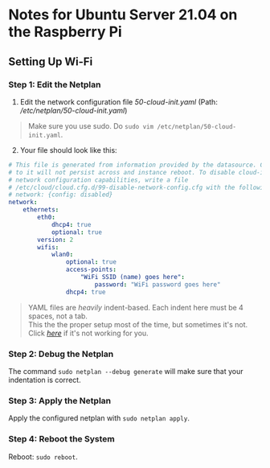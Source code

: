 # Notes for Ubuntu Server 21.04 on the Raspberry Pi

## Setting Up Wi-Fi

### Step 1: Edit the Netplan
1. Edit the network configuration file _50-cloud-init.yaml_ (Path: _/etc/netplan/50-cloud-init.yaml_)
> Make sure you use sudo. Do `sudo vim /etc/netplan/50-cloud-init.yaml`.

2. Your file should look like this: 
```yaml
# This file is generated from information provided by the datasource. Changes
# to it will not persist across and instance reboot. To disable cloud-init's
# network configuration capabilities, write a file
# /etc/cloud/cloud.cfg.d/99-disable-network-config.cfg with the following:
# network: {config: disabled}
network:
    ethernets:
        eth0:
            dhcp4: true
            optional: true
        version: 2
        wifis:
            wlan0:
                optional: true
                access-points:
                    "WiFi SSID (name) goes here":
                        password: "WiFi password goes here"
                dhcp4: true
```
> YAML files are _heavily_ indent-based. Each indent here must be 4 spaces, not a tab. <br />
> This the the proper setup most of the time, but sometimes it's not. Click [_here_](https://huobur.medium.com/how-to-setup-wifi-on-raspberry-pi-4-with-ubuntu-20-04-lts-64-bit-arm-server-ceb02303e49b) if it's not working for you.

### Step 2: Debug the Netplan
The command `sudo netplan --debug generate` will make sure that your indentation is correct.

### Step 3: Apply the Netplan
Apply the configured netplan with `sudo netplan apply`.

### Step 4: Reboot the System
Reboot: `sudo reboot`.
